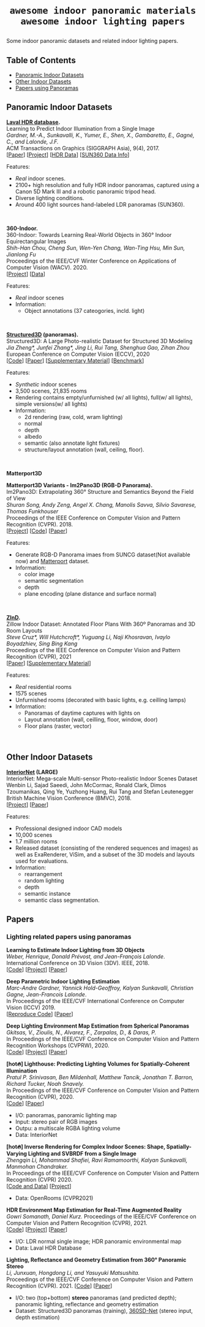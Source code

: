 # <p align='center'>`awesome indoor panoramic materials`<br>`awesome indoor lighting papers`</p>

Some indoor panoramic datasets and related indoor lighting papers.

<!-- ## Contributing

If you think I have missed out on something (or) have any suggestions (papers, implementations and other resources), feel free to [pull a request](https://github.com/chenyingshu/panoramic_material/pulls)

Feedback and contributions are welcome!

markdown format:
``` markdown
**Here is the Paper Name.**<br>
*[Author 1](homepage), Author 2, and Author 3.*<br>
Conference or Journal Year. [[PDF](link)] [[Project](link)] [[Github](link)] [[Video](link)] [[Data](link)]
``` -->

## Table of Contents
- [Panoramic Indoor Datasets](#panoramic-indoor-datasets)
- [Other Indoor Datasets](#other-indoor-datasets)
- [Papers using Panoramas](#papers)

## Panoramic Indoor Datasets

**[Laval HDR database](http://indoor.hdrdb.com/).**<br>
Learning to Predict Indoor Illumination from a Single Image <br>
_Gardner, M.-A., Sunkavalli, K., Yumer, E., Shen, X., Gambaretto, E., Gagné, C., and Lalonde, J.F._ <br>
ACM Transactions on Graphics (SIGGRAPH Asia), 9(4), 2017.<br>
[[Paper](https://dl.acm.org/doi/10.1145/3130800.3130891)] [[Project](http://vision.gel.ulaval.ca/~jflalonde/publications/projects/deepIndoorLight/)] [[HDR Data](http://indoor.hdrdb.com/)] [[SUN360 Data Info](http://vision.gel.ulaval.ca/~jflalonde/publications/projects/deepIndoorLight/#data)]

Features:
- _Real_ indoor scenes.
- 2100+ high resolution and fully HDR indoor panoramas, captured using a Canon 5D Mark III and a robotic panoramic tripod head.
- Diverse lighting conditions.
- Around 400 light sources hand-labeled LDR panoramas (SUN360).
<br>

**360-Indoor.**<br>
360-Indoor: Towards Learning Real-World Objects in 360° Indoor Equirectangular Images<br>
_Shih-Han Chou, Cheng Sun, Wen-Yen Chang, Wan-Ting Hsu, Min Sun, Jianlong Fu_<br>
Proceedings of the IEEE/CVF Winter Conference on Applications of Computer Vision (WACV). 2020.<br>
[[Project](https://aliensunmin.github.io/project/360-dataset/)] [[Data](https://forms.gle/qvNBFHyKX75bThtQA)] 

Features:
- _Real_ indoor scenes
- Information:
  - Object annotations (37 cateogories, incld. light)  
<br>


**[Structured3D](https://structured3d-dataset.org/) (panoramas).**<br>
Structured3D: A Large Photo-realistic Dataset for Structured 3D Modeling<br>
_Jia Zheng*, Junfei Zhang*, Jing Li, Rui Tang, Shenghua Gao, Zihan Zhou_ <br>
European Conference on Computer Vision (ECCV), 2020<br>
[[Code](https://github.com/bertjiazheng/Structured3D)] [[Paper](https://www.ecva.net/papers/eccv_2020/papers_ECCV/papers/123540494.pdf)] [[Supplementary Material](https://www.ecva.net/papers/eccv_2020/papers_ECCV/papers/123540494-supp.pdf)] [[Benchmark](https://competitions.codalab.org/competitions/24183)]

Features:
- _Synthetic_ indoor scenes 
- 3,500 scenes, 21,835 rooms
- Rendering contains empty/unfurnished (w/ all lights), full(w/ all lights), simple versions(w/ all lights)
- Information: 
  - 2d rendering (raw, cold, wram lighting)
  - normal
  - depth
  - albedo
  - semantic (also annotate light fixtures)
  - structure/layout annotation (wall, ceiling, floor).
<br>

**Matterport3D**

**Matterport3D Variants - Im2Pano3D (RGB-D Panorama).**<br>
Im2Pano3D: Extrapolating 360° Structure and Semantics Beyond the Field of View <br>
_Shuran Song, Andy Zeng, Angel X. Chang, Manolis Savva, Silvio Savarese, Thomas Funkhouser_ <br>
Proceedings of the IEEE Conference on Computer Vision and Pattern Recognition (CVPR). 2018.<br>
[[Project](http://im2pano3d.cs.princeton.edu/)] [[Code](https://github.com/shurans/im2pano3d/)] [[Paper](https://arxiv.org/abs/1712.04569)]

Features:
- Generate RGB-D Panorama imaes from SUNCG dataset(Not available now) and [Matterport](https://niessner.github.io/Matterport/) dataset.
- Information:
  -  color image
  -  semantic segmentation
  -  depth
  -  plane encoding (plane distance and surface normal)
<br>

**[ZInD](https://github.com/zillow/zind).**<br>
Zillow Indoor Dataset: Annotated Floor Plans With 360º Panoramas and 3D Room Layouts <br>
_Steve Cruz*, Will Hutchcroft*, Yuguang Li, Naji Khosravan, Ivaylo Boyadzhiev, Sing Bing Kang_ <br>
Proceedings of the IEEE Conference on Computer Vision and Pattern Recognition (CVPR), 2021<br>
[[Paper](https://openaccess.thecvf.com/content/CVPR2021/papers/Cruz_Zillow_Indoor_Dataset_Annotated_Floor_Plans_With_360deg_Panoramas_and_CVPR_2021_paper.pdf)]
[[Supplementary Material](https://openaccess.thecvf.com/content/CVPR2021/supplemental/Cruz_Zillow_Indoor_Dataset_CVPR_2021_supplemental.pdf)]

Features:
- _Real_ residential rooms
- 1575 scenes
- Unfurnished rooms (decorated with basic lights, e.g. ceilling lamps)
- Information:
  - Panoramas of daytime captures with lights on
  - Layout annotation (wall, ceilling, floor, window, door)
  - Floor plans (raster, vector)
  
<br>

## Other Indoor Datasets

**[InteriorNet](https://interiornet.org/) (LARGE)**<br>
InteriorNet: Mega-scale Multi-sensor Photo-realistic Indoor Scenes Dataset<br>
Wenbin Li, Sajad Saeedi, John McCormac, Ronald Clark, Dimos Tzoumanikas, Qing Ye, Yuzhong Huang, Rui Tang and Stefan Leutenegger <br>
British Machine Vision Conference (BMVC), 2018. <br>
[[Project](https://interiornet.org/)] [[Paper](https://interiornet.org/items/interiornet_paper.pdf)]

Features:
- Professional designed indoor CAD models
- 10,000 scenes
- 1.7 million rooms 
- Released dataset (consisting of the rendered sequences and images) as well as ExaRenderer, ViSim, and a subset of the 3D models and layouts used for evaluations.
- Information:
  - rearrangement
  - random lighting
  - depth
  - semantic instance
  - semantic class segmentation.

## Papers
### Lighting related papers using panoramas
**Learning to Estimate Indoor Lighting from 3D Objects**<br>
_Weber, Henrique, Donald Prévost, and Jean-François Lalonde_.<br>
International Conference on 3D Vision (3DV). IEEE, 2018.<br>
[[Code](https://github.com/weberhen/learning_indoor_lighting)] [[Project](http://vision.gel.ulaval.ca/~jflalonde/publications/projects/illumPredict/index.html)] [[Paper](https://arxiv.org/abs/1806.03994)]

**Deep Parametric Indoor Lighting Estimation**<br>
_Marc-Andre Gardner, Yannick Hold-Geoffroy, Kalyan Sunkavalli, Christian Gagne, Jean-Francois Lalonde_. <br>
In Proceedings of the IEEE/CVF International Conference on Computer Vision (ICCV) 2019.<br>
[[Reproduce Code](https://github.com/WinterCyan/Gardner2019)] [[Paper](https://openaccess.thecvf.com/content_ICCV_2019/html/Gardner_Deep_Parametric_Indoor_Lighting_Estimation_ICCV_2019_paper.html)]

**Deep Lighting Environment Map Estimation from Spherical Panoramas**<br>
_Gkitsas, V., Zioulis, N., Alvarez, F., Zarpalas, D., & Daras, P._<br>
In Proceedings of the IEEE/CVF Conference on Computer Vision and Pattern Recognition Workshops (CVPRW), 2020.<br>
[[Code](https://github.com/VCL3D/DeepPanoramaLighting)] [[Project](https://vcl3d.github.io/DeepPanoramaLighting/)] [[Paper](https://openaccess.thecvf.com/content_CVPRW_2020/papers/w38/Gkitsas_Deep_Lighting_Environment_Map_Estimation_From_Spherical_Panoramas_CVPRW_2020_paper.pdf)]

**[hot:fire:] Lighthouse: Predicting Lighting Volumes for Spatially-Coherent Illumination**<br>
_Pratul P. Srinivasan, Ben Mildenhall, Matthew Tancik, Jonathan T. Barron, Richard Tucker, Noah Snavely._ <br>
In Proceedings of the IEEE/CVF Conference on Computer Vision and Pattern Recognition (CVPR), 2020. <br>
[[Code](https://github.com/pratulsrinivasan/lighthouse)] [[Paper](https://openaccess.thecvf.com/content_CVPR_2020/html/Srinivasan_Lighthouse_Predicting_Lighting_Volumes_for_Spatially-Coherent_Illumination_CVPR_2020_paper.html)]
- I/O: panoramas, panoramic lighting map
- Input: stereo pair of RGB images
- Outpu: a multiscale RGBA lighting volume
- Data: InteriorNet

**[hot:fire:] Inverse Rendering for Complex Indoor Scenes: Shape, Spatially-Varying Lighting and SVBRDF from a Single Image** <br>
_Zhengqin Li, Mohammad Shafiei, Ravi Ramamoorthi, Kalyan Sunkavalli, Manmohan Chandraker._ <br>
In Proceedings of the IEEE/CVF Conference on Computer Vision and Pattern Recognition (CVPR) 2020. <br>
[[Code and Data](https://github.com/lzqsd/InverseRenderingOfIndoorScene)] [[Project](http://cseweb.ucsd.edu/~viscomp/projects/CVPR20InverseIndoor/)]
- Data: OpenRooms (CVPR2021)

**HDR Environment Map Estimation for Real-Time Augmented Reality**<br>
_Gowri Somanath, Daniel Kurz._
Proceedings of the IEEE/CVF Conference on Computer Vision and Pattern Recognition (CVPR), 2021.<br>
[[Code](https://github.com/apple/ml-envmapnet)] [[Project](https://machinelearning.apple.com/research/hdr-environment-map-estimation)] [[Paper](https://openaccess.thecvf.com/content/CVPR2021/html/Somanath_HDR_Environment_Map_Estimation_for_Real-Time_Augmented_Reality_CVPR_2021_paper)]
- I/O: LDR normal single image; HDR panoramic environmental map
- Data: Laval HDR Database

**Lighting, Reflectance and Geometry Estimation from 360° Panoramic Stereo**<br>
_Li, Junxuan, Hongdong Li, and Yasuyuki Matsushita._ <br>
Proceedings of the IEEE/CVF Conference on Computer Vision and Pattern Recognition (CVPR). 2021.
[[Code](https://github.com/junxuan-li/LRG_360Panoramic)] [[Paper](https://openaccess.thecvf.com/content/CVPR2021/html/Li_Lighting_Reflectance_and_Geometry_Estimation_From_360deg_Panoramic_Stereo_CVPR_2021_paper)]
- I/O: two (top+bottom) **stereo** panoramas (and predicted depth); panoramic lighting, reflectance and geometry estimation
- Dataset: Structured3D panoramas (training), [360SD-Net](https://albert100121.github.io/360SD-Net-Project-Page/) (stereo input, depth estimation)

